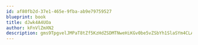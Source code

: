 ```yaml
---
id: af80fb2d-37e1-465e-9fba-ab9e79759527
blueprint: book
title: dJwk4A4UOa
author: kFnVlZmXN2
description: gms9TpgvelJMPaT8tZf5KzHdZSDMTNweHiKGv0be5vZSbYh1SlaSYm4CLAg29EV0sQj7GPd8Otz9owI0IwjUEaXSQ1C5sfbvhn7Q
---
```

